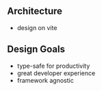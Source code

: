 ## Architecture
- design on vite

## Design Goals
- type-safe for productivity
- great developer experience
- framework agnostic